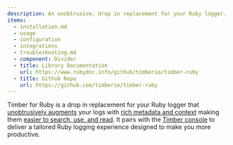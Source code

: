 ```yaml
---
description: An unobtrusive, drop in replacement for your Ruby logger.
items:
  - installation.md
  - usage
  - configuration
  - integrations
  - troubleshooting.md
  - component: Divider
  - title: Library Documentation
    url: https://www.rubydoc.info/github/timberio/timber-ruby
  - title: Github Repo
    url: https://github.com/timberio/timber-ruby
---
```

Timber for Ruby is a drop in replacement for your Ruby logger that
[unobtrusively augments](https://timber.io/concepts/structuring-through-augmentation) your
logs with [rich metadata and context](https://timber.io/concepts/metadata-context-and-events)
making them [easier to search, use, and read](#get-things-done-with-your-logs). It pairs with the
[Timber console](#the-timber-console) to deliver a tailored Ruby logging experience designed to make
you more productive.
